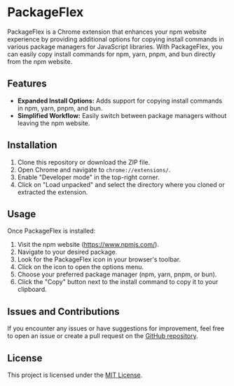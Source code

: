 # PackageFlex

PackageFlex is a Chrome extension that enhances your npm website experience by providing additional options for copying install commands in various package managers for JavaScript libraries. With PackageFlex, you can easily copy install commands for npm, yarn, pnpm, and bun directly from the npm website.

## Features

- **Expanded Install Options:** Adds support for copying install commands in npm, yarn, pnpm, and bun.
- **Simplified Workflow:** Easily switch between package managers without leaving the npm website.

## Installation

1. Clone this repository or download the ZIP file.
2. Open Chrome and navigate to `chrome://extensions/`.
3. Enable "Developer mode" in the top-right corner.
4. Click on "Load unpacked" and select the directory where you cloned or extracted the extension.

## Usage

Once PackageFlex is installed:

1. Visit the npm website (<https://www.npmjs.com/>).
2. Navigate to your desired package.
3. Look for the PackageFlex icon in your browser's toolbar.
4. Click on the icon to open the options menu.
5. Choose your preferred package manager (npm, yarn, pnpm, or bun).
6. Click the "Copy" button next to the install command to copy it to your clipboard.

## Issues and Contributions

If you encounter any issues or have suggestions for improvement, feel free to open an issue or create a pull request on the [GitHub repository](https://github.com/bhumit070/PackageFlex).

## License

This project is licensed under the [MIT License](LICENSE).
